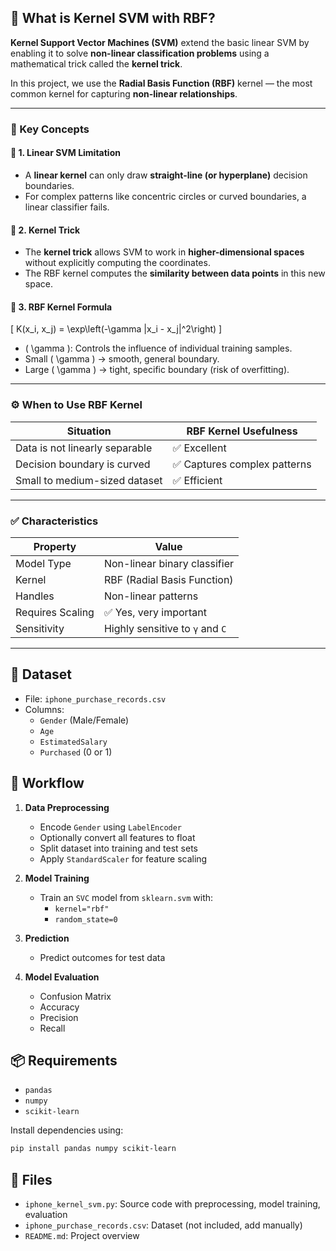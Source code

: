 ## 📘 What is Kernel SVM with RBF?

**Kernel Support Vector Machines (SVM)** extend the basic linear SVM by enabling it to solve **non-linear classification problems** using a mathematical trick called the **kernel trick**.

In this project, we use the **Radial Basis Function (RBF)** kernel — the most common kernel for capturing **non-linear relationships**.

---

### 🧠 Key Concepts

#### 🔹 1. **Linear SVM Limitation**
- A **linear kernel** can only draw **straight-line (or hyperplane)** decision boundaries.
- For complex patterns like concentric circles or curved boundaries, a linear classifier fails.

#### 🔹 2. **Kernel Trick**
- The **kernel trick** allows SVM to work in **higher-dimensional spaces** without explicitly computing the coordinates.
- The RBF kernel computes the **similarity between data points** in this new space.

#### 🔹 3. **RBF Kernel Formula**

\[
K(x_i, x_j) = \exp\left(-\gamma \|x_i - x_j\|^2\right)
\]

- \( \gamma \): Controls the influence of individual training samples.
- Small \( \gamma \) → smooth, general boundary.  
- Large \( \gamma \) → tight, specific boundary (risk of overfitting).

---

### ⚙️ When to Use RBF Kernel

| Situation                     | RBF Kernel Usefulness     |
|------------------------------|---------------------------|
| Data is not linearly separable | ✅ Excellent               |
| Decision boundary is curved  | ✅ Captures complex patterns |
| Small to medium-sized dataset | ✅ Efficient               |

---

### ✅ Characteristics

| Property          | Value                             |
|------------------|-----------------------------------|
| Model Type        | Non-linear binary classifier      |
| Kernel            | RBF (Radial Basis Function)       |
| Handles            | Non-linear patterns               |
| Requires Scaling | ✅ Yes, very important             |
| Sensitivity       | Highly sensitive to `γ` and `C`   |

---

## 📂 Dataset

- File: `iphone_purchase_records.csv`
- Columns:
  - `Gender` (Male/Female)
  - `Age`
  - `EstimatedSalary`
  - `Purchased` (0 or 1)

## 🧠 Workflow

1. **Data Preprocessing**
   - Encode `Gender` using `LabelEncoder`
   - Optionally convert all features to float
   - Split dataset into training and test sets
   - Apply `StandardScaler` for feature scaling

2. **Model Training**
   - Train an `SVC` model from `sklearn.svm` with:
     - `kernel="rbf"`
     - `random_state=0`

3. **Prediction**
   - Predict outcomes for test data

4. **Model Evaluation**
   - Confusion Matrix
   - Accuracy
   - Precision
   - Recall


## 📦 Requirements

- `pandas`
- `numpy`
- `scikit-learn`

Install dependencies using:
```bash
pip install pandas numpy scikit-learn
```

## 📁 Files

- `iphone_kernel_svm.py`: Source code with preprocessing, model training, evaluation
- `iphone_purchase_records.csv`: Dataset (not included, add manually)
- `README.md`: Project overview

